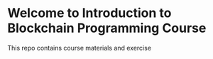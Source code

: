 # Welcome to Introduction to Blockchain Programming Course

This repo contains course materials and exercise





